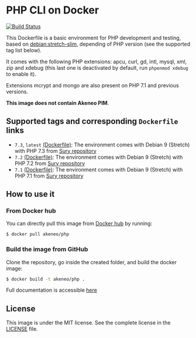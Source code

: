 # PHP CLI on Docker

[![Build Status](https://travis-ci.org/akeneo/Dockerfiles.svg)](https://travis-ci.org/akeneo/Dockerfiles)

This Dockerfile is a basic environment for PHP development and testing, based on [debian:stretch-slim](https://hub.docker.com/_/debian/), depending of PHP version (see the supported tag list below).

It comes with the following PHP extensions: apcu, curl, gd, intl, mysql, xml, zip and xdebug (this last one is deactivated by default, run `phpenmod xdebug` to enable it).

Extensions mcrypt and mongo are also present on PHP 7.1 and previous versions.

**This image does not contain Akeneo PIM**.

## Supported tags and corresponding `Dockerfile` links

- `7.3`, `latest` [(Dockerfile)](https://github.com/akeneo/Dockerfiles/blob/master/php/7.3/Dockerfile): The environment comes with Debian 9 (Stretch) with PHP 7.3 from [Sury repository](https://deb.sury.org/)
- `7.2` [(Dockerfile)](https://github.com/akeneo/Dockerfiles/blob/master/php/7.2/Dockerfile): The environment comes with Debian 9 (Stretch) with PHP 7.2 from [Sury repository](https://deb.sury.org/)
- `7.1` [(Dockerfile)](https://github.com/akeneo/Dockerfiles/blob/master/php/7.1/Dockerfile): The environment comes with Debian 9 (Stretch) with PHP 7.1 from [Sury repository](https://deb.sury.org/)

## How to use it

### From Docker hub

You can directly pull this image from [Docker hub](https://hub.docker.com/r/akeneo/apache-php/) by running:

```bash
$ docker pull akeneo/php
```

### Build the image from GitHub

Clone the repository, go inside the created folder, and build the docker image:

```bash
$ docker build -t akeneo/php .
```

Full documentation is accessible [here](https://github.com/akeneo/Dockerfiles#how-to-use-these-images)

## License

This image is under the MIT license. See the complete license in the [LICENSE](https://github.com/akeneo/Dockerfiles/blob/master/LICENSE) file.
